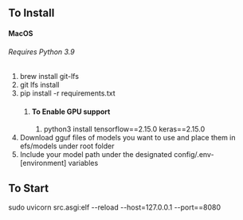 ## To Install
#### MacOS
###### Requires Python 3.9
1. brew install git-lfs
2. git lfs install
3. pip install -r requirements.txt
   1. #### To Enable GPU support
      1. python3 install tensorflow==2.15.0 keras==2.15.0
4. Download gguf files of models you want to use and place them in efs/models under root folder
5. Include your model path under the designated config/.env-[environment] variables

## To Start
sudo uvicorn src.asgi:elf --reload --host=127.0.0.1 --port==8080